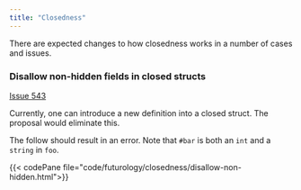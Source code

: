```yaml
---
title: "Closedness"
---
```


There are expected changes to how closedness works
in a number of cases and issues.

### Disallow non-hidden fields in closed structs

[Issue 543](https://github.com/cue-lang/cue/issues/543)

Currently, one can introduce a new definition into a closed struct.
The proposal would eliminate this.

The follow should result in an error.
Note that `#bar` is both an `int` and a `string` in `foo`.

{{< codePane file="code/futurology/closedness/disallow-non-hidden.html">}}


